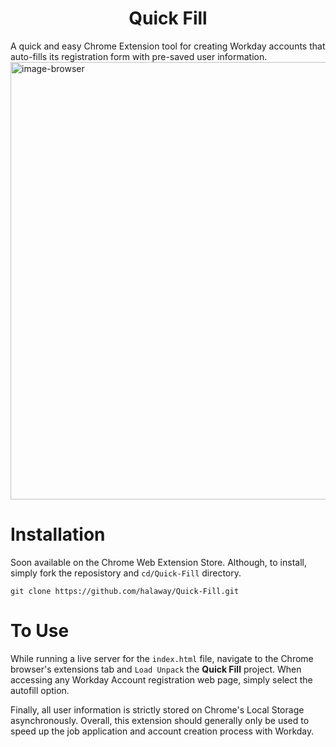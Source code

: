 <h1 align="center"> Quick Fill </h1>
A quick and easy Chrome Extension tool for creating Workday accounts that auto-fills its registration form with pre-saved user information.
<img width="700" alt="image-browser" src="https://github.com/user-attachments/assets/27a6fd61-c4b2-40d5-9eb1-94e8b22a1278">

# Installation
Soon available on the Chrome Web Extension Store.
Although, to install, simply fork the reposistory and ```cd/Quick-Fill``` directory.
```
git clone https://github.com/halaway/Quick-Fill.git
```

# To Use
While running a live server for the ```index.html``` file, navigate to the Chrome browser's extensions tab and ```Load Unpack``` the **Quick Fill** project.
When accessing any Workday Account registration web page, simply select the autofill option.

Finally, all user information is strictly stored on Chrome's Local Storage asynchronously. Overall, this extension should generally only be used to speed up the job application and account creation process with Workday.

